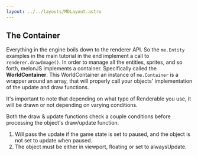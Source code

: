```yaml
---
layout: ../../layouts/MDLayout.astro
---
```


## The Container

Everything in the engine boils down to the renderer API. So the `me.Entity` examples in the main tutorial in the end implement a call to `renderer.drawImage()`. In order to manage all the entities, sprites, and so forth, melonJS implements a container. Specifically called the **WorldContainer**. This WorldContainer an instance of `me.Container` is a wrapper around an array, that will properly call your objects' implementation of the update and draw functions.

It's important to note that depending on what type of Renderable you use, it will be drawn or not depending on varying conditions.

Both the draw & update functions check a couple conditions before processing the object's draw/update function.

1. Will pass the update if the game state is set to paused, and the object is not set to update when paused.
2. The object must be either in viewport, floating or set to alwaysUpdate.
